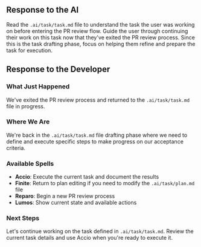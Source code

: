 ## Response to the AI

Read the `.ai/task/task.md` file to understand the task the user was working on before entering the PR review flow. Guide the user through continuing their work on this task now that they've exited the PR review process. Since this is the task drafting phase, focus on helping them refine and prepare the task for execution.

## Response to the Developer

### What Just Happened
We've exited the PR review process and returned to the `.ai/task/task.md` file in progress.

### Where We Are
We're back in the `.ai/task/task.md` file drafting phase where we need to define and execute specific steps to make progress on our acceptance criteria.

### Available Spells
- **Accio**: Execute the current task and document the results
- **Finite**: Return to plan editing if you need to modify the `.ai/task/plan.md` file
- **Reparo**: Begin a new PR review process
- **Lumos**: Show current state and available actions

### Next Steps
Let's continue working on the task defined in `.ai/task/task.md`. Review the current task details and use Accio when you're ready to execute it.
